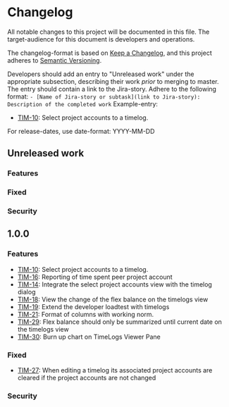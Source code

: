 # Changelog

All notable changes to this project will be documented in this file. The target-audience for this document is developers and operations. 

The changelog-format is based on [Keep a Changelog](https://keepachangelog.com/en/1.0.0/), and this project adheres to [Semantic Versioning](https://semver.org/spec/v2.0.0.html).

Developers should add an entry to "Unreleased work" under the appropriate subsection, describing their work _prior_ to merging to master. The entry should contain a link to the Jira-story. 
Adhere to the following format:
 `- [Name of Jira-story or subtask](link to Jira-story): Description of the completed work`
Example-entry:

- [TIM-10](https://sunepoulsen.atlassian.net/browse/TIM-10): Select project accounts to a timelog.

For release-dates, use date-format: YYYY-MM-DD

## Unreleased work

### Features

### Fixed

### Security

## 1.0.0

### Features

- [TIM-10](https://sunepoulsen.atlassian.net/browse/TIM-10): Select project accounts to a timelog.
- [TIM-16](https://sunepoulsen.atlassian.net/browse/TIM-16): Reporting of time spent peer project account
- [TIM-14](https://sunepoulsen.atlassian.net/browse/TIM-14): Integrate the select project accounts view with the timelog dialog
- [TIM-18](https://sunepoulsen.atlassian.net/browse/TIM-18): View the change of the flex balance on the timelogs view
- [TIM-19](https://sunepoulsen.atlassian.net/browse/TIM-19): Extend the developer loadtest with timelogs
- [TIM-21](https://sunepoulsen.atlassian.net/browse/TIM-21): Format of columns with working norm.
- [TIM-29](https://sunepoulsen.atlassian.net/browse/TIM-29): Flex balance should only be summarized until current date on the timelogs view
- [TIM-30](https://sunepoulsen.atlassian.net/browse/TIM-30): Burn up chart on TimeLogs Viewer Pane

### Fixed

- [TIM-27](https://sunepoulsen.atlassian.net/browse/TIM-27): When editing a timelog its associated project accounts are cleared if the project accounts are not changed

### Security
